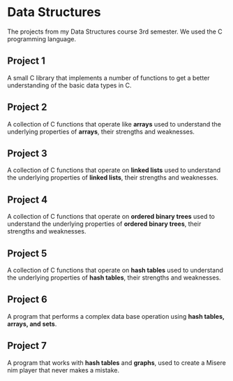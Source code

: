 # Data Structures
The projects from my Data Structures course 3rd semester. We used the C programming language.

## Project 1
A small C library that implements a number of functions to get a better understanding of the basic data types in C.

## Project 2
A collection of C functions that operate like **arrays** used to understand the underlying properties of **arrays**, their strengths and weaknesses.

## Project 3
A collection of C functions that operate on **linked lists** used to understand the underlying properties of **linked lists**, their strengths and weaknesses.

## Project 4
A collection of C functions that operate on **ordered binary trees** used to understand the underlying properties of **ordered binary trees**, their strengths and weaknesses.

## Project 5
A collection of C functions that operate on **hash tables** used to understand the underlying properties of **hash tables**, their strengths and weaknesses.

## Project 6
A program that performs a complex data base operation using **hash tables, arrays, and sets**.

## Project 7
A program that works with **hash tables** and **graphs**, used to create a Misere nim player that never makes a mistake.
